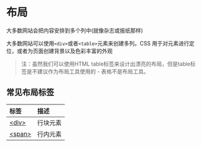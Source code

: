 # 布局

大多数网站会把内容安排到多个列中(就像杂志或报纸那样)

大多数网站可以使用`<div>`或者`<table>`元素来创建多列。CSS 用于对元素进行定位，或者为页面创建背景以及色彩丰富的外观

> 注：虽然我们可以使用HTML table标签来设计出漂亮的布局，但是table标签是不建议作为布局工具使用的 - 表格不是布局工具。

## 常见布局标签

|标签|描述|
|:---|:---|
| [\<div>](https://www.w3cschool.cn/htmltags/tag-div.html)|行块元素|
| [\<span>](https://www.w3cschool.cn/htmltags/tag-span.html)|行内元素|
